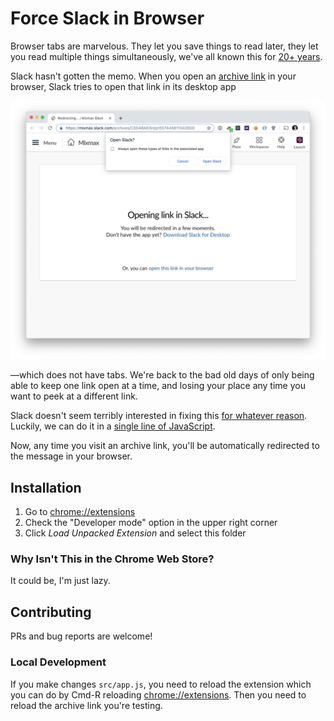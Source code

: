 # Force Slack in Browser

Browser tabs are marvelous. They let you save things to read later, they let you read multiple
things simultaneously, we've all known this for [20+ years](https://www.buzzfeednews.com/article/josephbernstein/meet-the-man-who-invented-tabs).

Slack hasn't gotten the memo. When you open an [archive link](https://slackhq.com/advanced-slack-tips-for-geeks)
in your browser, Slack tries to open that link in its desktop app

![](documentation/open_in_app.png)

&mdash;which does not have tabs. We're back to the bad old days of only being able to keep one link
open at a time, and losing your place any time you want to peek at a different link.

Slack doesn't seem terribly interested in fixing this
[for whatever reason](https://twitter.com/enobayram/status/1097382305931452416). Luckily, we can do
it in a [single line of JavaScript](src/app.js).

Now, any time you visit an archive link, you'll be automatically redirected to the message in your
browser.

## Installation

1. Go to <chrome://extensions>
2. Check the "Developer mode" option in the upper right corner
3. Click *Load Unpacked Extension* and select this folder

### Why Isn't This in the Chrome Web Store?

It could be, I'm just lazy.

## Contributing

PRs and bug reports are welcome!

### Local Development

If you make changes `src/app.js`, you need to reload the extension which you can do by Cmd-R
reloading <chrome://extensions>. Then you need to reload the archive link you're testing.
